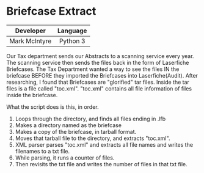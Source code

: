 # Briefcase Extract

| Developer|Language|
| -------------|:----:
| Mark McIntyre| Python 3|

Our Tax department sends our Abstracts to a scanning service every year. The scanning service then sends the files back in the form of Laserfiche Briefcases. The Tax Department wanted a way to see the files IN the briefcase BEFORE they imported the Briefcases into Laserfiche(Audit). After researching, I found that Briefcases are "glorified" tar files. Inside the tar files is a file called "toc.xml". "toc.xml" contains all file information of files inside the briefcase.

What the script does is this, in order.

1. Loops through the directory, and finds all files ending in .lfb
2. Makes a directory named as the briefcase
3. Makes a copy of the briefcase, in tarball format.
4. Moves that tarball file to the directory, and extracts "toc.xml".
5. XML parser parses "toc.xml" and extracts all file names and writes the filenames to a txt file.
6. While parsing, it runs a counter of files.
7. Then revisits the txt file and writes the number of files in that txt file.
